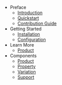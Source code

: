 - Preface
    - [Introduction](/docs/0.1.0/introduction)
    - [Quickstart](/docs/0.1.0/quick)
    - [Contribution Guide](/docs/0.1.0/contributions)
- Getting Started
    - [Installation](/docs/0.1.0/installation)
    - [Configuration](/docs/0.1.0/configuration)
- Learn More
	- [Product](/docs/0.1.0/product)
- Components
    - [Product](/docs/0.1.0/product)
    - [Property](/docs/0.1.0/property)
    - [Variation](/docs/0.1.0/variation)
    - [Support](/docs/0.1.0/support)
